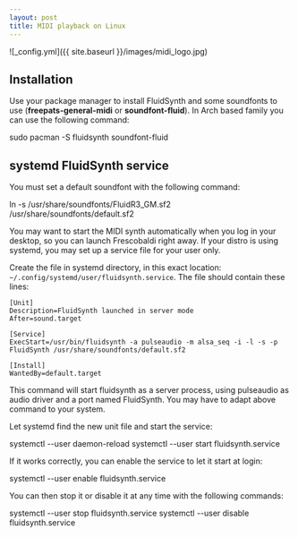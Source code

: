 ```yaml
---
layout: post
title: MIDI playback on Linux
---
```


![_config.yml]({{ site.baseurl }}/images/midi_logo.jpg)

## Installation
Use your package manager to install FluidSynth and some soundfonts to use (**freepats-general-midi** or **soundfont-fluid**).
In Arch based family you can use the following command:

  sudo pacman -S fluidsynth soundfont-fluid

## systemd FluidSynth service

You must set a default soundfont with the following command:

  ln -s /usr/share/soundfonts/FluidR3_GM.sf2 /usr/share/soundfonts/default.sf2

You may want to start the MIDI synth automatically when you log in your desktop, so you can launch Frescobaldi right away. If your distro is using systemd, you may set up a service file for your user only.

Create the file in systemd directory, in this exact location: `~/.config/systemd/user/fluidsynth.service`.
The file should contain these lines:

```
[Unit]
Description=FluidSynth launched in server mode
After=sound.target

[Service]
ExecStart=/usr/bin/fluidsynth -a pulseaudio -m alsa_seq -i -l -s -p FluidSynth /usr/share/soundfonts/default.sf2

[Install]
WantedBy=default.target
```

This command will start fluidsynth as a server process, using pulseaudio as audio driver and a port named FluidSynth.
You may have to adapt above command to your system.

Let systemd find the new unit file and start the service:

  systemctl --user daemon-reload
  systemctl --user start fluidsynth.service

If it works correctly, you can enable the service to let it start at login:

  systemctl --user enable fluidsynth.service

You can then stop it or disable it at any time with the following commands:

  systemctl --user stop fluidsynth.service
  systemctl --user disable fluidsynth.service
